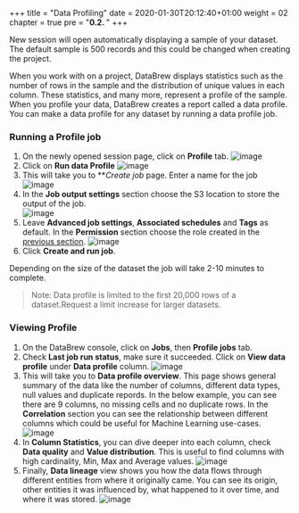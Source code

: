 +++
title = "Data Profiling"
date = 2020-01-30T20:12:40+01:00
weight = 02
chapter = true
pre = "<b>0.2. </b>"
+++

New session will open automatically displaying a sample of your dataset. The default sample is 500 records and this could be changed when creating the project. 

When you work with on a project, DataBrew displays statistics such as the number of rows in the sample and the distribution of unique values in each column. These statistics, and many more, represent a profile of the sample. When you profile your data, DataBrew creates a report called a data profile. You can make a data profile for any dataset by running a data profile job.



### Running a Profile job

  

1. On the newly opened session page, click on **Profile** tab.
   ![image](/databrew_img/databrew_profile.png)
2. Click on **Run data Profile**
   ![image](/databrew_img/databrew_profile1.png)
3. This will take you to ***Create job* page. Enter a name for the job
   ![image](/databrew_img/databrew_profile2.png)
4. In the **Job output settings** section choose the S3 location to store the output of the job.\
   ![image](/databrew_img/databrew_profile3.png)
5. Leave **Advanced job settings**, **Associated schedules** and **Tags** as default. In the **Permission** section choose the role created in the [previous section](/en/databrew/01_setting_up.html#creating-a-databrew-project).
   ![image](/databrew_img/databrew_profile4.png)
6. Click **Create and run job**.

Depending on the size of the dataset the job will take 2-10 minutes to complete.
> Note: Data profile is limited to the first 20,000 rows of a dataset.Request a limit increase for larger datasets.


### Viewing Profile


1. On the DataBrew console, click on **Jobs**, then **Profile jobs** tab.
2. Check **Last job run status**, make sure it succeeded. Click on **View data profile** under **Data profile** column.
   ![image](/databrew_img/databrew_profile5.png)
3. This will take you to **Data profile overview**. This page shows general summary of the data like the number of columns, different data types, null values and duplicate repords. In the below example, you can see there are 9 columns, no missing cells and no duplicate rows. In the **Correlation** section you can see the relationship between different columns which could be useful for Machine Learning use-cases.
   ![image](/databrew_img/databrew_profile6.png)
4. In **Column Statistics**, you can dive deeper into each column, check **Data quality** and **Value distribution**. This is useful to find columns with high cardinality, Min, Max and Average values.
   ![image](/databrew_img/databrew_profile7.png)
5. Finally, **Data lineage** view shows you how the data flows through different entities from where it originally came. You can see its origin, other entities it was influenced by, what happened to it over time, and where it was stored.
   ![image](/databrew_img/databrew_profile8.png)
   


